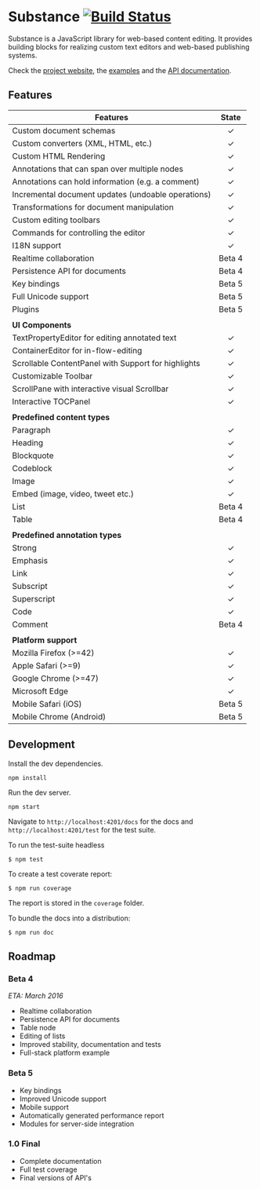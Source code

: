 # Substance [![Build Status](https://travis-ci.org/substance/substance.svg?branch=master)](https://travis-ci.org/substance/substance)

Substance is a JavaScript library for web-based content editing. It provides building blocks for realizing custom text editors and web-based publishing systems.

Check the [project website](http://substance.io), the [examples](https://github.com/substance/examples) and the [API documentation](http://substance.io/docs).

## Features

Features                                                                    | State
--------------------------------------------------------------------------- | :------------:
Custom document schemas                                                     | ✓
Custom converters (XML, HTML, etc.)                                         | ✓
Custom HTML Rendering                                                       | ✓
Annotations that can span over multiple nodes                               | ✓
Annotations can hold information (e.g. a comment)                           | ✓
Incremental document updates (undoable operations)                          | ✓
Transformations for document manipulation                                   | ✓
Custom editing toolbars                                                     | ✓
Commands for controlling the editor                                         | ✓
I18N support                                                                | ✓
Realtime collaboration                                                      | Beta 4
Persistence API for documents                                               | Beta 4
Key bindings                                                                | Beta 5
Full Unicode support                                                        | Beta 5
Plugins                                                                     | Beta 5
                                                                            |
**UI Components**                                                           |
TextPropertyEditor for editing annotated text                               | ✓
ContainerEditor for in-flow-editing                                         | ✓
Scrollable ContentPanel with Support for highlights                         | ✓
Customizable Toolbar                                                        | ✓
ScrollPane with interactive visual Scrollbar                                | ✓
Interactive TOCPanel                                                        | ✓
                                                                            |
**Predefined content types**                                                |
Paragraph                                                                   | ✓
Heading                                                                     | ✓
Blockquote                                                                  | ✓
Codeblock                                                                   | ✓
Image                                                                       | ✓
Embed (image, video, tweet etc.)                                            | ✓
List                                                                        | Beta 4
Table                                                                       | Beta 4
                                                                            |
**Predefined annotation types**                                             |
Strong                                                                      | ✓
Emphasis                                                                    | ✓
Link                                                                        | ✓
Subscript                                                                   | ✓
Superscript                                                                 | ✓
Code                                                                        | ✓
Comment                                                                     | Beta 4
                                                                            |
**Platform support**                                                        |
Mozilla Firefox (>=42)                                                      | ✓
Apple Safari (>=9)                                                          | ✓
Google Chrome (>=47)                                                        | ✓
Microsoft Edge                                                              | ✓
Mobile Safari (iOS)                                                         | Beta 5
Mobile Chrome (Android)                                                     | Beta 5

## Development

Install the dev dependencies.

```
npm install
```

Run the dev server.

```
npm start
```

Navigate to `http://localhost:4201/docs` for the docs and `http://localhost:4201/test` for the test suite.

To run the test-suite headless

```
$ npm test
```

To create a test coverate report:

```
$ npm run coverage
```

The report is stored in the `coverage` folder.

To bundle the docs into a distribution:

```
$ npm run doc
```

## Roadmap

### Beta 4

*ETA: March 2016*

- Realtime collaboration
- Persistence API for documents
- Table node
- Editing of lists
- Improved stability, documentation and tests
- Full-stack platform example

### Beta 5

- Key bindings
- Improved Unicode support
- Mobile support
- Automatically generated performance report
- Modules for server-side integration

### 1.0 Final

- Complete documentation
- Full test coverage
- Final versions of API's
